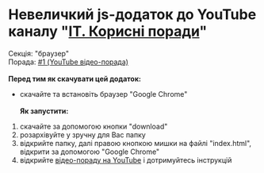 # Невеличкий js-додаток до YouTube каналу "[ІТ. Корисні поради](https://www.youtube.com/channel/UCnBbVgkiaAbr19Y_H9zDmYA)"

Секція: "браузер"\
Порада: [#1 (YouTube відео-порада)](https://www.youtube.com/watch?v=vgic25_7EyY)\
\
**Перед тим як скачувати цей додаток:**
- скачайте та встановіть браузер "Google Chrome"\
\
**Як запустити:**
1. скачайте за допомогою кнопки "download"
2. розархівуйте у зручну для Вас папку
3. відкрийте папку, далі правою кнопкою мишки на файлі "index.html", відкрити за допомогою "Google Chrome" 
4. відкрийте [відео-пораду на YouTube](https://www.youtube.com/watch?v=vgic25_7EyY) і дотримуйтесь інструкцій 
